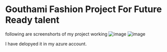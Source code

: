 # Gouthami Fashion Project For Future Ready talent
following are screenshorts of my project working
![image](https://user-images.githubusercontent.com/115892132/197206104-8b1792a7-efd3-432c-bbf8-feb354b61a0b.png)
![image](https://user-images.githubusercontent.com/115892132/197209006-3ac0c21e-7c39-4da3-a854-2e41e704435c.png)


I have delopyed it in my azure account.


